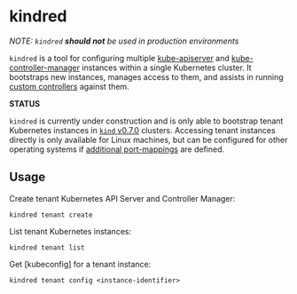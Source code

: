 # kindred

*NOTE: `kindred` **should not** be used in production environments*

`kindred` is a tool for configuring multiple
[kube-apiserver](https://kubernetes.io/docs/reference/command-line-tools-reference/kube-apiserver/)
and
[kube-controller-manager](https://kubernetes.io/docs/reference/command-line-tools-reference/kube-controller-manager/)
instances within a single Kubernetes cluster. It bootstraps new instances,
manages access to them, and assists in running [custom
controllers](https://kubernetes.io/docs/concepts/extend-kubernetes/api-extension/custom-resources/#custom-controllers)
against them.

**STATUS**

`kindred` is currently under construction and is only able to bootstrap tenant
Kubernetes instances in [`kind`
v0.7.0](https://github.com/kubernetes-sigs/kind/releases/tag/v0.7.0) clusters.
Accessing tenant instances directly is only available for Linux machines, but
can be configured for other operating systems if [additional
port-mappings](https://kind.sigs.k8s.io/docs/user/configuration/#extra-port-mappings)
are defined.

## Usage

Create tenant Kubernetes API Server and Controller Manager:
```
kindred tenant create
```

List tenant Kubernetes instances:
```
kindred tenant list
```

Get [kubeconfig] for a tenant instance:
```
kindred tenant config <instance-identifier>
```
